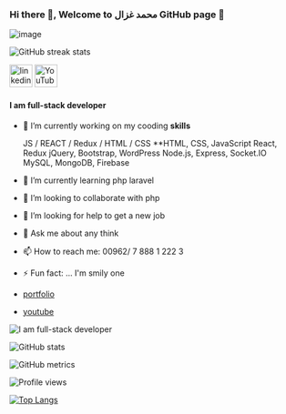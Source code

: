 ### Hi there 👋, Welcome to محمد غزال GitHub page 👋


![image](https://user-images.githubusercontent.com/69714442/151793100-322f76ad-9b4d-432b-b184-371a934e4d2f.png)



![GitHub streak stats](https://github-readme-streak-stats.herokuapp.com/?user=Mohammad-Ghazal)  

 [<img src='https://cdn.jsdelivr.net/npm/simple-icons@3.0.1/icons/linkedin.svg' alt='linkedin' height='40'>](https://www.linkedin.com/in/mohammad-g-ghazal/)  [<img src='https://cdn.jsdelivr.net/npm/simple-icons@3.0.1/icons/youtube.svg' alt='YouTube' height='40'>](https://www.youtube.com/channel/UCt-0Wm2j7mvCP5MCic_EA1Q)  

#### I am full-stack developer


- 🔭 I’m currently working on my cooding **skills**

  JS / REACT / Redux / HTML / CSS
**HTML, CSS, JavaScript
React, Redux
jQuery, Bootstrap, WordPress
Node.js, Express, Socket.IO
MySQL, MongoDB, Firebase

- 🌱 I’m currently learning php laravel
- 👯 I’m looking to collaborate with php
- 🤔 I’m looking for help to get a new job
- 💬 Ask me about any think
- 📫 How to reach me: 00962/ 7 888 1 222 3
- ⚡ Fun fact: ... I'm smily one 
- [portfolio](https://mohammad-ghazal.github.io/Ghazal-Portfolio/)
- [youtube](https://www.youtube.com/channel/UCt-0Wm2j7mvCP5MCic_EA1Q)

![I am full-stack developer](https://media-exp1.licdn.com/dms/image/C4D16AQEHmodmBhqeyQ/profile-displaybackgroundimage-shrink_350_1400/0/1609525251539?e=1649289600&v=beta&t=2rldBL4azXo8AmBrTZ-NLoSr7nuTB75hXyS8tEDksLE)






![GitHub stats](https://github-readme-stats.vercel.app/api?username=Mohammad-Ghazal&show_icons=true)  

![GitHub metrics](https://metrics.lecoq.io/Mohammad-Ghazal)  


![Profile views](https://gpvc.arturio.dev/Mohammad-Ghazal)  





[![Top Langs](https://github-readme-stats.vercel.app/api/top-langs/?username=Mohammad-Ghazal)](https://github.com/anuraghazra/github-readme-stats)
